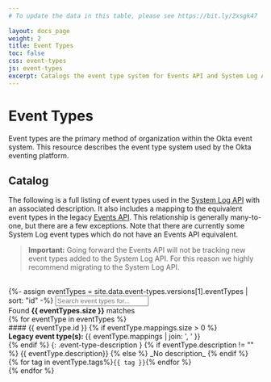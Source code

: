 ```yaml
---
# To update the data in this table, please see https://bit.ly/2xsgk47
 
layout: docs_page
weight: 2
title: Event Types
toc: false
css: event-types
js: event-types
excerpt: Catalogs the event type system for Events API and System Log API
---
```


# Event Types

Event types are the primary method of organization within the Okta event system. This resource describes the event type system used by the Okta eventing platform.

## Catalog

The following is a full listing of event types used in the [System Log API](/docs/api/resources/system_log) with an associated description. It also includes a mapping to the equivalent event types in the legacy [Events API](/docs/api/resources/events). 
This relationship is generally many-to-one, but there are a few exceptions. Note that there are currently some System Log event types which do not have an Events API equivalent.

> **Important:** Going forward the Events API will not be tracking new event types added to the System Log API. For this reason we highly recommend migrating to the System Log API.

<br>
{%- assign eventTypes = site.data.event-types.versions[1].eventTypes | sort: "id" -%}
<input type="text" id="event-type-search" name="filter" autocomplete="off" autocorrect="off" autocapitalize="off" spellcheck="false" placeholder="Search event types for...">
<div id="event-type-count">Found <b>{{ eventTypes.size }}</b> matches</div>
{% for eventType in eventTypes %}
<div class="event-type" markdown="block">
#### {{ eventType.id }}
{% if eventType.mappings.size > 0 %}
<div class="event-type-mappings">
  <b>Legacy event type(s): </b> {{ eventType.mappings | join: ', ' }}
</div>
{% endif %}
{: .event-type-description }
{% if eventType.description != "" %}
{{ eventType.description}}
{% else %}
_No description_
{% endif %}
<div class="event-type-tags">
{% for tag in eventType.tags%}<code class="event-type-tag">{{ tag }}</code>{% endfor %}
</div>
</div>
{% endfor %}

